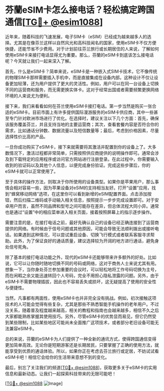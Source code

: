 # 芬蘭eSIM卡怎么接电话？轻松搞定跨国通信[[TG💪+ @esim1088](https://t.me/s/esim1088)]

近年来，随着科技的飞速发展，电子SIM卡（eSIM）已经成为越来越多人的选择。尤其是在像芬兰这样以自然风光和高科技闻名的国家，使用eSIM卡不仅方便快捷，还能节省不少费用。对于计划前往芬兰旅行或长期居住的人来说，了解如何使用eSIM卡来接打电话显得尤为重要。那么，芬蘭的eSIM卡到底该怎么接电话呢？今天就让我们一起来深入了解。

首先，什么是eSIM卡？简单来说，eSIM卡是一种嵌入式SIM卡技术，它不像传统的物理SIM卡那样需要插入手机中，而是直接集成在设备内部。这种设计不仅让设备更加轻薄，还为用户提供了更大的灵活性。例如，用户可以在同一台设备上切换不同的运营商和服务，而无需更换实体卡。这对于经常出国或者需要频繁更换网络环境的人来说尤为便利。

接下来，我们来看看如何在芬兰使用eSIM卡接打电话。第一步当然是购买一张合适的eSIM卡。目前市面上有许多提供国际漫游服务的eSIM卡供应商，其中一些甚至专门针对欧洲市场进行了优化。在选择时，建议关注以下几个方面：首先，确保该服务覆盖芬兰，并且支持当地的主要运营商；其次，查看套餐内容是否符合你的需求，比如通话分钟数、数据流量以及短信数量等；最后，考虑到价格因素，尽量选择性价比高的产品。

一旦你成功购买了eSIM卡，接下来就需要将其激活并配置到你的设备上了。大多数情况下，激活过程都非常简单，只需按照供应商提供的说明操作即可。通常会涉及到下载特定的应用程序或访问官方网站进行注册登录。在此过程中，你需要输入收到的验证码以及其他个人信息，以便完成身份验证。完成这些步骤后，你的eSIM卡就可以正常使用了。

至于具体的操作方法，则取决于你所使用的设备类型。如果你是苹果用户，那么事情会相对容易一些，因为苹果设备对eSIM的支持相当友好。打开“设置”应用，找到“蜂窝移动网络”选项，在这里你可以看到新增的eSIM配置界面。点击添加按钮，然后扫描二维码或手动输入相关信息，按照提示一步步完成设置即可。对于安卓用户而言，虽然不同品牌和型号之间可能存在差异，但总体流程大同小异。通常也是通过“设置”中的相应菜单进入相关页面，接着按照屏幕上的指示逐步操作。

需要注意的是，在接打电话之前，最好先确认自己的设备已经正确连接到了运营商提供的网络。有时候由于信号问题或其他原因，可能会导致无法顺利拨出或接听电话。如果遇到这种情况，可以尝试重启设备、切换飞行模式或者联系客服寻求帮助。此外，为了保证良好的通话质量，建议选择较为开阔的地方进行通话，避免身处信号死角。

除了基本的接打电话功能之外，现代的eSIM卡还能够带来许多额外的好处。比如说，它可以让你随时随地切换不同的号码或网络，这对于商务人士来说尤其有用。想象一下，当你身处芬兰参加重要的会议时，可以轻松地将工作号码切换为主号，而在闲暇之余又能迅速转回个人号码，完全不用担心隐私泄露的问题。另外，由于eSIM卡不需要物理插拔，因此也不容易丢失或损坏，这无疑提高了使用的安全性与便捷性。

当然，凡事都有两面性，使用eSIM卡也并非完全没有挑战。例如，初次接触这项技术的人可能会觉得有些复杂，尤其是那些不熟悉智能手机操作的老年用户。不过没关系，随着普及程度越来越高，相关的教程和指南也会越来越多，相信不久之后大家都能熟练掌握其使用技巧。另外，尽管eSIM卡的优势显而易见，但它仍然受到某些限制，比如某些地区可能尚未全面推广这项技术，或者部分老旧设备可能无法兼容eSIM卡。

总的来说，芬蘭的eSIM卡为人们提供了一种全新的通讯方式，使得跨国通信变得更加简单高效。无论你是短期游客还是长期居民，只要掌握了正确的使用方法，就能享受到优质的通话体验。所以，如果你正在考虑去芬兰旅行或定居，不妨试试看eSIM卡吧！相信它会给你的生活带来意想不到的变化。

最后，别忘了关注我们的频道[[TG💪+ @esim1088](https://t.me/s/esim1088)]，获取更多关于eSIM卡的实用信息和最新动态。让我们一起探索科技带来的无限可能吧！

[[TG💪+ @esim1088](https://t.me/s/esim1088) ![Image](https://i.postimg.cc/4NQfJmqS/Snipaste-2025-05-13-00-14-12.png)]